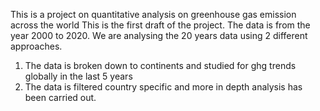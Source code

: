 This is a project on quantitative analysis on greenhouse gas emission across the world
This is the first draft of the project.
The data is from the year 2000 to 2020. We are analysing the 20 years data using 2 different approaches.
1. The data is broken down to continents and studied for ghg trends globally in the last 5 years
2. The data is filtered country specific and more in depth analysis has been carried out.

